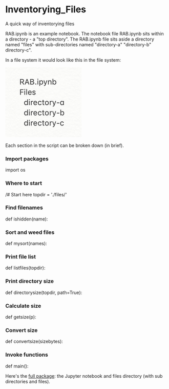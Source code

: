 # Inventorying_Files
A quick way of inventorying files  


RAB.ipynb is an example notebook.  The notebook file RAB.ipynb sits within a directory - a "top directory".  The RAB.ipynb file sits aside a directory named "files" with sub-directories named "directory-a" "directory-b" directory-c".

In a file system it would look like this in the file system:

![image](https://github.com/ingridbmason/Inventorying_Files/blob/master/inside_top_directory.png)

Each section in the script can be broken down (in brief). 

### Import packages
import os

### Where to start 
/# Start here
topdir = './files/'

### Find filenames
def ishidden(name):

### Sort and weed files 
def mysort(names):

### Print file list
def listfiles(topdir):

### Print directory size
def directorysize(topdir, path=True):

### Calculate size
def getsize(p):

### Convert size
def convertsize(sizebytes):

### Invoke functions 
def main():

Here's the [full package](https://cloudstor.aarnet.edu.au/plus/s/cBGF77sEBZCdrAS): the Jupyter notebook and files directory (with sub directories and files). 
